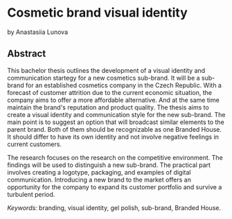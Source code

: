 # Cosmetic brand visual identity

by Anastasiia Lunova

## Abstract

This bachelor thesis outlines the development of a visual identity and communication startegy for a new cosmetics sub-brand. It will be a sub-brand for an established cosmetics company in the Czech Republic. With a forecast of customer attrition due to the current economic situation, the company aims to offer a more affordable alternative. And at the same time maintain the brand's reputation and product quality. The thesis aims to create a visual identity and communication style for the new sub-brand. The main point is to suggest an option that will broadcast similar elements to the parent brand. Both of them should be recognizable as one Branded House. It should differ to have its own identity and not involve negative feelings in current customers.

The research focuses on the research on the competitive environment. The findings will be used to distinguish a new sub-brand. The practical part involves creating a logotype, packaging, and examples of digital communication. Introducing a new brand to the market offers an opportunity for the company to expand its customer portfolio and survive a turbulent period.


*Keywords:* branding, visual identity, gel polish, sub-brand, Branded House.
